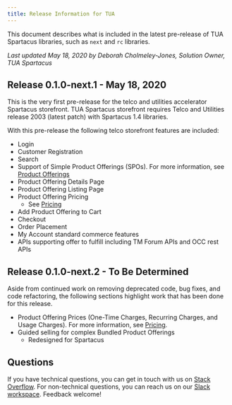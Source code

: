 ```yaml
---
title: Release Information for TUA
---
```


This document describes what is included in the latest pre-release of TUA Spartacus libraries, such as `next` and `rc` libraries.

*Last updated May 18, 2020 by Deborah Cholmeley-Jones, Solution Owner, TUA Spartacus*

## Release 0.1.0-next.1 - May 18, 2020

This is the very first pre-release for the telco and utilities accelerator Spartacus storefront.   TUA Spartacus storefront requires Telco and Utilities release 2003 (latest patch) with Spartacus 1.4 libraries.

With this pre-release the following telco storefront features are included:

- Login
- Customer Registration
- Search
- Support of Simple Product Offerings (SPOs). For more information, see [Product Offerings](https://help.sap.com/viewer/32f0086927f44c9ab1199f1dab8833cd/2007/en-US/315410098c024e50adf4c43373761936.html)
- Product Offering Details Page
- Product Offering Listing Page
- Product Offering Pricing
  - See [Pricing](https://help.sap.com/viewer/32f0086927f44c9ab1199f1dab8833cd/2007/en-US/ad4430d10fc3477096752d83f935faf9.html)
- Add Product Offering to Cart
- Checkout
- Order Placement 
- My Account standard commerce features
- APIs supporting offer to fulfill including TM Forum APIs and OCC rest APIs

## Release 0.1.0-next.2 - To Be Determined

Aside from continued work on removing deprecated code, bug fixes, and code refactoring, the following sections highlight work that has been done for this release. 

- Product Offering Prices (One-Time Charges, Recurring Charges, and Usage Charges). For more information, see [Pricing](https://help.sap.com/viewer/32f0086927f44c9ab1199f1dab8833cd/2007/en-US/ad4430d10fc3477096752d83f935faf9.html).
- Guided selling for complex Bundled Product Offerings
  - Redesigned for Spartacus

## Questions

If you have technical questions, you can get in touch with us on [Stack Overflow](https://stackoverflow.com/questions/tagged/spartacus-storefront). For non-technical questions, you can reach us on our [Slack workspace](https://join.slack.com/t/spartacus-storefront/shared_invite/enQtNDM1OTI3OTMwNjU5LTg1NGVjZmFkZjQzODc1MzFhMjc3OTZmMzIzYzg0YjMwODJiY2YxYjA5MTE5NjVmN2E5NjMxNjEzMGNlMDRjMjU). Feedback welcome!